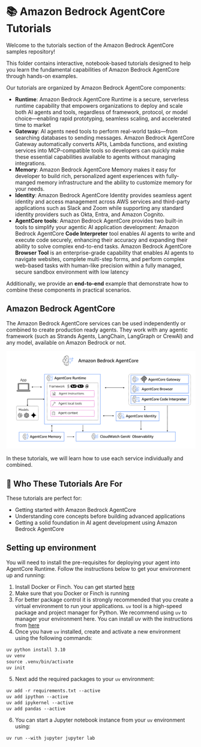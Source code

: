 # 📚 Amazon Bedrock AgentCore Tutorials

Welcome to the tutorials section of the Amazon Bedrock AgentCore samples repository! 

This folder contains interactive, notebook-based tutorials designed to help you learn 
the fundamental capabilities of Amazon Bedrock AgentCore through hands-on examples.

Our tutorials are organized by Amazon Bedrock AgentCore components:

* **Runtime**: Amazon Bedrock AgentCore Runtime is a secure, serverless runtime capability that empowers organizations to deploy and scale both AI agents and tools, regardless of framework, protocol, or model choice—enabling rapid prototyping, seamless scaling, and accelerated time to market
* **Gateway**: AI agents need tools to perform real-world tasks—from searching databases to sending messages. Amazon Bedrock AgentCore Gateway automatically converts APIs, Lambda functions, and existing services into MCP-compatible tools so developers can quickly make these essential capabilities available to agents without managing integrations. 
* **Memory**: Amazon Bedrock AgentCore Memory makes it easy for developer to build rich, personalized agent experiences with fully-manged memory infrastructure and the ability to customize memory for your needs.
* **Identity**: Amazon Bedrock AgentCore Identity provides seamless agent identity and access management across AWS services and third-party applications such as Slack and Zoom while supporting any standard identity providers such as Okta, Entra, and Amazon Cognito.
* **AgentCore tools**: Amazon Bedrock AgentCore provides two built-in tools to simplify your agentic AI application development: Amazon Bedrock AgentCore **Code Interpreter** tool enables AI agents to write and execute code securely, enhancing their accuracy and expanding their ability to solve complex end-to-end tasks. Amazon Bedrock AgentCore **Browser Tool** is an enterprise-grade capability that enables AI agents to navigate websites, complete multi-step forms, and perform complex web-based tasks with human-like precision within a fully managed, secure sandbox environment with low latency

Additionally, we provide an **end-to-end** example that demonstrate how to combine these components in practical scenarios.

## Amazon Bedrock AgentCore

The Amazon Bedrock AgentCore services can be used independently or combined to create production ready agents. They work with any agentic framework (such as Strands Agents, LangChain, LangGraph or CrewAI) and any model, available on Amazon Bedrock or not.

![Amazon Bedrock AgentCore Overview](images/agentcore_overview.png)

In these tutorials, we will learn how to use each service individually and combined.

## 🎯 Who These Tutorials Are For

These tutorials are perfect for:

 - Getting started with Amazon Bedrock AgentCore
 - Understanding core concepts before building advanced applications
 - Getting a solid foundation in AI agent development using Amazon Bedrock AgentCore

## Setting up environment

You will need to install the pre-requisites for deploying your agent into AgentCore Runtime. Follow the instructions below to get your environment up and running:

1. Install Docker or Finch. You can get started [here](https://www.docker.com/get-started/)
2. Make sure that you Docker or Finch is running
3. For better package control it is strongly recommended that you create a virtual environment to run your applications. `uv` tool is a high-speed package and project manager for Python. We recommend using `uv` to manager your environment here. You can install uv with the instructions from [here](https://docs.astral.sh/uv/getting-started/installation/)
4. Once you have `uv` installed, create and activate a new environment using the following commands:
```commandline
uv python install 3.10
uv venv
source .venv/bin/activate
uv init
```
5. Next add the required packages to your `uv` environment:
```commandline
uv add -r requirements.txt --active
uv add ipython --active
uv add ipykernel --active
uv add pandas --active
```
6. You can start a Jupyter notebook instance from your `uv` environment using:
```commandline
uv run --with jupyter jupyter lab
```